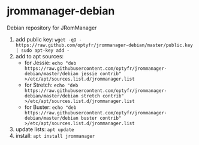 # jrommanager-debian
Debian repository for JRomManager

1. add public key: `wget -qO - https://raw.github.com/optyfr/jrommanager-debian/master/public.key | sudo apt-key add -`
2. add to apt sources:
    * for Jessie: `echo "deb https://raw.githubusercontent.com/optyfr/jrommanager-debian/master/debian jessie contrib" >/etc/apt/sources.list.d/jrommanager.list`
    * for Stretch: `echo "deb https://raw.githubusercontent.com/optyfr/jrommanager-debian/master/debian stretch contrib" >/etc/apt/sources.list.d/jrommanager.list`
    * for Buster: `echo "deb https://raw.githubusercontent.com/optyfr/jrommanager-debian/master/debian buster contrib" >/etc/apt/sources.list.d/jrommanager.list`
3. update lists: `apt update`
4. install: `apt install jrommanager`

